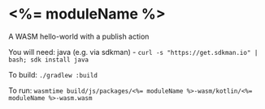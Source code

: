 # <%= moduleName %>

A WASM hello-world with a publish action

You will need: java (e.g. via sdkman) - `curl -s "https://get.sdkman.io" | bash; sdk install java`

To build: `./gradlew :build`

To run: `wasmtime build/js/packages/<%= moduleName %>-wasm/kotlin/<%= moduleName %>-wasm.wasm`
